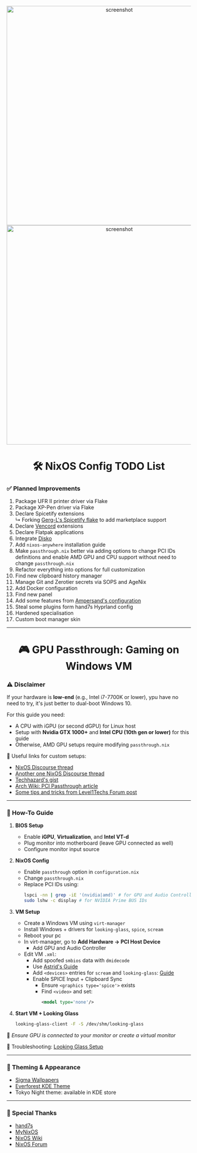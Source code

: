 <p align="center">
  <img src="https://github.com/user-attachments/assets/f7ce3e4e-299b-444a-ace2-9106fdf6fb40" alt="screenshot" width="600"/>
  <img src="https://github.com/user-attachments/assets/4cfdc724-c451-4147-b885-fde028a74b38" alt="screenshot" width="600"/>
</p>

<h1 align="center">🛠️ NixOS Config TODO List</h1>

### ✅ Planned Improvements

1. Package UFR II printer driver via Flake
2. Package XP-Pen driver via Flake
3. Declare Spicetify extensions  
   ↳ Forking [Gerg-L's Spicetify flake](https://github.com/Gerg-L/spicetify-flake) to add marketplace support  
4. Declare [Vencord](https://github.com/KaylorBen/nixcord) extensions
5. Declare Flatpak applications
6. Integrate [Disko](https://github.com/nix-community/disko)
7. Add `nixos-anywhere` installation guide
8. Make `passthrough.nix` better via adding options to change PCI IDs definitions and enable AMD GPU and CPU support without need to change `passthrough.nix` 
9. Refactor everything into options for full customization
10. Find new clipboard history manager
11. Manage Git and Zerotier secrets via SOPS and AgeNix
12. Add Docker configuration
13. Find new panel
14. Add some features from [Ampersand's configuration](https://github.com/Andrey0189/nixos-config-reborn)
15. Steal some plugins form hand7s Hyprland config 
16. Hardened specialisation
17. Custom boot manager skin 
---

<h1 align="center">🎮 GPU Passthrough: Gaming on Windows VM</h1>

### ⚠️ Disclaimer

If your hardware is **low-end** (e.g., Intel i7-7700K or lower), ypu have no need to try, it's just better to dual-boot Windows 10.

For this guide you need:

- A CPU with iGPU (or second dGPU) for Linux host
- Setup with **Nvidia GTX 1000+** and **Intel CPU (10th gen or lower)** for this guide
- Otherwise, AMD GPU setups require modifying `passthrough.nix`

🧠 Useful links for custom setups:

- [NixOS Discourse thread](https://discourse.nixos.org/t/nixos-vfio-gpu-passthrough/41169/2)
- [Another one NixOS Discourse thread](https://discourse.nixos.org/t/single-gpu-passthrough/44119/2)
- [Techhazard's gist](https://gist.github.com/techhazard/1be07805081a4d7a51c527e452b87b26)
- [Arch Wiki: PCI Passthrough article](https://wiki.archlinux.org/title/PCI_passthrough_via_OVMF#Attaching_the_PCI_devices)
- [Some tips and tricks from Level1Techs Forum post](https://forum.level1techs.com/t/solved-help-with-dual-nvidia-gpu-and-looking-glass/190084/17)

---

### 📘 How-To Guide

1. **BIOS Setup**
   - Enable **iGPU**, **Virtualization**, and **Intel VT-d**
   - Plug monitor into motherboard (leave GPU connected as well)
   - Configure monitor input source

2. **NixOS Config**
   - Enable `passthrough` option in `configuration.nix`
   - Change `passthrough.nix`
   - Replace PCI IDs using:
     ```bash
     lspci -nn | grep -iE '(nvidia|amd)' # for GPU and Audio Controller PCI IDs 
     sudo lshw -c display # for NVIDIA Prime BUS IDs
     ```

3. **VM Setup**
   - Create a Windows VM using `virt-manager`
   - Install Windows + drivers for `looking-glass`, `spice`, `scream`
   - Reboot your pc
   - In virt-manager, go to **Add Hardware → PCI Host Device**
     - Add GPU and Audio Controller
   - Edit VM `.xml`:
     - Add spoofed `smbios` data with `dmidecode`
     - Use [Astrid's Guide](https://astrid.tech/2022/09/22/0/nixos-gpu-vfio/)
     - Add `<devices>` entries for `scream` and `looking-glass`: [Guide](https://alexbakker.me/post/nixos-pci-passthrough-qemu-vfio.html)
     - Enable SPICE Input + Clipboard Sync
       - Ensure `<graphics type='spice'>` exists
       - Find `<video>` and set:
         ```xml
         <model type='none'/>
         ```



4. **Start VM + Looking Glass**
   ```bash
   looking-glass-client -F -S /dev/shm/looking-glass
   ```

📌 *Ensure GPU is connected to your monitor or create a virtual monitor*

🔧 Troubleshooting: [Looking Glass Setup](https://looking-glass.io/docs/B7/install_libvirt/#keyboard-mouse-display-audio)

---

### 🎨 Theming & Appearance

* [Sigma Wallpapers](https://github.com/kotudemo/PoALFW/releases/tag/wallpapers)
* [Everforest KDE Theme](https://github.com/Serge2702/KDE-Everforest/blob/main/Everforest.colors)
* Tokyo Night theme: available in KDE store

---

### 🙏 Special Thanks

* [hand7s](https://github.com/s0me1newithhand7s)
* [MyNixOS](https://mynixos.com/)
* [NixOS Wiki](https://nixos.wiki/wiki/Main_Page)
* [NixOS Forum](https://discourse.nixos.org/)

